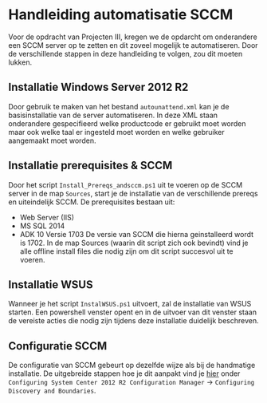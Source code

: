# Handleiding automatisatie SCCM

Voor de opdracht van Projecten III, kregen we de opdarcht om onderandere een SCCM server op te zetten en dit zoveel mogelijk te automatiseren. Door de verschillende stappen in deze handleiding te volgen, zou dit moeten lukken.

## Installatie Windows Server 2012 R2

Door gebruik te maken van het bestand `autounattend.xml` kan je de basisinstallatie van de server automatiseren. In deze XML staan onderandere gespecifieerd welke productcode er gebruikt moet worden maar ook welke taal er ingesteld moet worden en welke gebruiker aangemaakt moet worden.

##  Installatie prerequisites & SCCM

Door het script `Install_Prereqs_andsccm.ps1` uit te voeren op de SCCM server in de map `Sources`, start je de installatie van de verschillende prereqs en uiteindelijk SCCM.
De prerequisites bestaan uit:
  - Web Server (IIS)
  - MS SQL 2014
  - ADK 10 Versie 1703
De versie van SCCM die hierna geinstalleerd wordt is 1702.
In de map Sources (waarin dit script zich ook bevindt) vind je alle offline install files die nodig zijn om dit script succesvol uit te voeren.

## Installatie WSUS

Wanneer je het script `InstalWSUS.ps1` uitvoert, zal de installatie van WSUS starten. Een powershell venster opent en in de uitvoer van dit venster staan de vereiste acties die nodig zijn tijdens deze installatie duidelijk beschreven.

## Configuratie SCCM

De configuratie van SCCM gebeurt op dezelfde wijze als bij de handmatige installatie. De uitgebreide stappen hoe je dit aanpakt vind je [hier](https://github.com/HoGentTIN/p3ops-red/blob/master/papa2%20-%20werkstations/Documentatie/handleiding_handimatige_instalatie.md) onder `Configuring System Center 2012 R2 Configuration Manager` -> `Configuring Discovery and Boundaries`.

